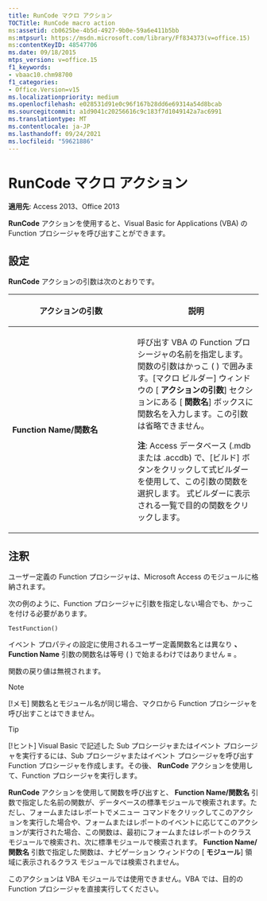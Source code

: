```yaml
---
title: RunCode マクロ アクション
TOCTitle: RunCode macro action
ms:assetid: cb0625be-4b5d-4927-9b0e-59a6e411b5bb
ms:mtpsurl: https://msdn.microsoft.com/library/Ff834373(v=office.15)
ms:contentKeyID: 48547706
ms.date: 09/18/2015
mtps_version: v=office.15
f1_keywords:
- vbaac10.chm98700
f1_categories:
- Office.Version=v15
ms.localizationpriority: medium
ms.openlocfilehash: e028531d91e0c96f167b28dd6e69314a54d8bcab
ms.sourcegitcommit: a1d9041c20256616c9c183f7d1049142a7ac6991
ms.translationtype: MT
ms.contentlocale: ja-JP
ms.lasthandoff: 09/24/2021
ms.locfileid: "59621886"
---
```

# <a name="runcode-macro-action"></a>RunCode マクロ アクション

**適用先**: Access 2013、Office 2013

**RunCode** アクションを使用すると、Visual Basic for Applications (VBA) の Function プロシージャを呼び出すことができます。

## <a name="setting"></a>設定

**RunCode** アクションの引数は次のとおりです。

<table>
<colgroup>
<col style="width: 50%" />
<col style="width: 50%" />
</colgroup>
<thead>
<tr class="header">
<th><p>アクションの引数</p></th>
<th><p>説明</p></th>
</tr>
</thead>
<tbody>
<tr class="odd">
<td><p><strong>Function Name/関数名</strong></p></td>
<td><p>呼び出す VBA の Function プロシージャの名前を指定します。関数の引数はかっこ ( ) で囲みます。[マクロ ビルダー] ウィンドウの [ <strong>アクションの引数</strong>] セクションにある [ <strong>関数名</strong>] ボックスに関数名を入力します。この引数は省略できません。  </p><p><strong>注</strong>: Access データベース (.mdb または .accdb) で、[ビルド] ボタンをクリックして式ビルダーを使用して、この引数の関数を選択します。 <strong></strong> 式ビルダーに表示される一覧で目的の関数をクリックします。</p></td>
</tr>
</tbody>
</table>


## <a name="remarks"></a>注釈

ユーザー定義の Function プロシージャは、Microsoft Access のモジュールに格納されます。

次の例のように、Function プロシージャに引数を指定しない場合でも、かっこを付ける必要があります。

`TestFunction()`

イベント プロパティの設定に使用されるユーザー定義関数名とは異なり **、Function Name** 引数の関数名は等号 ( ) で始まるわけではありません **=** 。

関数の戻り値は無視されます。

> [!NOTE]
> [!メモ] 関数名とモジュール名が同じ場合、マクロから Function プロシージャを呼び出すことはできません。

> [!TIP]
> [!ヒント] Visual Basic で記述した Sub プロシージャまたはイベント プロシージャを実行するには、Sub プロシージャまたはイベント プロシージャを呼び出す Function プロシージャを作成します。その後、 **RunCode** アクションを使用して、Function プロシージャを実行します。

**RunCode** アクションを使用して関数を呼び出すと、 **Function Name/関数名** 引数で指定した名前の関数が、データベースの標準モジュールで検索されます。ただし、フォームまたはレポートでメニュー コマンドをクリックしてこのアクションを実行した場合や、フォームまたはレポートのイベントに応じてこのアクションが実行された場合、この関数は、最初にフォームまたはレポートのクラス モジュールで検索され、次に標準モジュールで検索されます。 **Function Name/関数名** 引数で指定した関数は、ナビゲーション ウィンドウの [ **モジュール**] 領域に表示されるクラス モジュールでは検索されません。

このアクションは VBA モジュールでは使用できません。VBA では、目的の Function プロシージャを直接実行してください。

